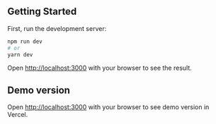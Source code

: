 
## Getting Started

First, run the development server:

```bash
npm run dev
# or
yarn dev
```

Open [http://localhost:3000](http://localhost:3000) with your browser to see the result.


## Demo version
Open [http://localhost:3000](http://localhost:3000) with your browser to see demo version in Vercel.
